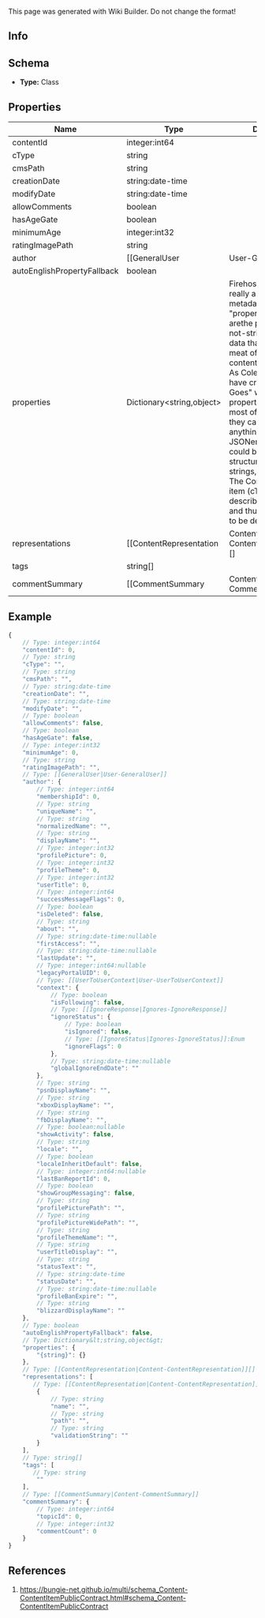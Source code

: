 <span class="wiki-builder">This page was generated with Wiki Builder. Do not change the format!</span>

## Info

## Schema
* **Type:** Class

## Properties
Name | Type | Description
---- | ---- | -----------
contentId | integer:int64 | 
cType | string | 
cmsPath | string | 
creationDate | string:date-time | 
modifyDate | string:date-time | 
allowComments | boolean | 
hasAgeGate | boolean | 
minimumAge | integer:int32 | 
ratingImagePath | string | 
author | [[GeneralUser|User-GeneralUser]] | 
autoEnglishPropertyFallback | boolean | 
properties | Dictionary&lt;string,object&gt; | Firehose content is really a collection of metadata and &quot;properties&quot;, which arethe potentially-but-not-strictly localizable data that comprises the meat ofwhatever content is being shown. As Cole Porter would have crooned, &quot;Anything Goes&quot; with Firehose properties.They are most often strings, but they can theoretically be anything.  They are JSONencoded, and could be JSON structures, simple strings, numbers etc...  The Content Typeof the item (cType) will describe the properties, and thus how they ought to be deserialized.
representations | [[ContentRepresentation|Content-ContentRepresentation]][] | 
tags | string[] | 
commentSummary | [[CommentSummary|Content-CommentSummary]] | 

## Example
```javascript
{
    // Type: integer:int64
    "contentId": 0,
    // Type: string
    "cType": "",
    // Type: string
    "cmsPath": "",
    // Type: string:date-time
    "creationDate": "",
    // Type: string:date-time
    "modifyDate": "",
    // Type: boolean
    "allowComments": false,
    // Type: boolean
    "hasAgeGate": false,
    // Type: integer:int32
    "minimumAge": 0,
    // Type: string
    "ratingImagePath": "",
    // Type: [[GeneralUser|User-GeneralUser]]
    "author": {
        // Type: integer:int64
        "membershipId": 0,
        // Type: string
        "uniqueName": "",
        // Type: string
        "normalizedName": "",
        // Type: string
        "displayName": "",
        // Type: integer:int32
        "profilePicture": 0,
        // Type: integer:int32
        "profileTheme": 0,
        // Type: integer:int32
        "userTitle": 0,
        // Type: integer:int64
        "successMessageFlags": 0,
        // Type: boolean
        "isDeleted": false,
        // Type: string
        "about": "",
        // Type: string:date-time:nullable
        "firstAccess": "",
        // Type: string:date-time:nullable
        "lastUpdate": "",
        // Type: integer:int64:nullable
        "legacyPortalUID": 0,
        // Type: [[UserToUserContext|User-UserToUserContext]]
        "context": {
            // Type: boolean
            "isFollowing": false,
            // Type: [[IgnoreResponse|Ignores-IgnoreResponse]]
            "ignoreStatus": {
                // Type: boolean
                "isIgnored": false,
                // Type: [[IgnoreStatus|Ignores-IgnoreStatus]]:Enum
                "ignoreFlags": 0
            },
            // Type: string:date-time:nullable
            "globalIgnoreEndDate": ""
        },
        // Type: string
        "psnDisplayName": "",
        // Type: string
        "xboxDisplayName": "",
        // Type: string
        "fbDisplayName": "",
        // Type: boolean:nullable
        "showActivity": false,
        // Type: string
        "locale": "",
        // Type: boolean
        "localeInheritDefault": false,
        // Type: integer:int64:nullable
        "lastBanReportId": 0,
        // Type: boolean
        "showGroupMessaging": false,
        // Type: string
        "profilePicturePath": "",
        // Type: string
        "profilePictureWidePath": "",
        // Type: string
        "profileThemeName": "",
        // Type: string
        "userTitleDisplay": "",
        // Type: string
        "statusText": "",
        // Type: string:date-time
        "statusDate": "",
        // Type: string:date-time:nullable
        "profileBanExpire": "",
        // Type: string
        "blizzardDisplayName": ""
    },
    // Type: boolean
    "autoEnglishPropertyFallback": false,
    // Type: Dictionary&lt;string,object&gt;
    "properties": {
        "{string}": {}
    },
    // Type: [[ContentRepresentation|Content-ContentRepresentation]][]
    "representations": [
       // Type: [[ContentRepresentation|Content-ContentRepresentation]]
        {
            // Type: string
            "name": "",
            // Type: string
            "path": "",
            // Type: string
            "validationString": ""
        }
    ],
    // Type: string[]
    "tags": [
       // Type: string
        ""
    ],
    // Type: [[CommentSummary|Content-CommentSummary]]
    "commentSummary": {
        // Type: integer:int64
        "topicId": 0,
        // Type: integer:int32
        "commentCount": 0
    }
}

```

## References
1. https://bungie-net.github.io/multi/schema_Content-ContentItemPublicContract.html#schema_Content-ContentItemPublicContract
